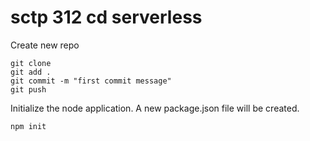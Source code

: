 # sctp 312 cd serverless

Create new repo 
```
git clone
git add . 
git commit -m "first commit message"
git push
```

Initialize the node application. A new package.json file will be created. 
```
npm init
```
